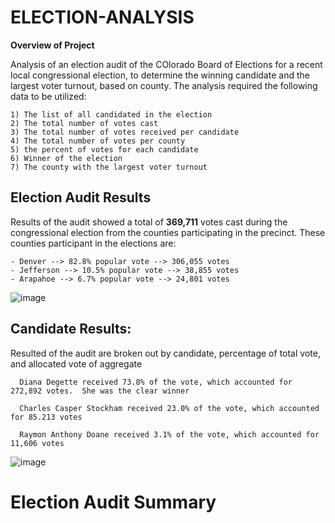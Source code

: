 # ELECTION-ANALYSIS
**Overview of Project**

  Analysis of an election audit of the COlorado Board of Elections for a recent 
  local congressional election, to determine the winning candidate and the largest voter turnout, 
  based on county. The analysis required the following data to be utilized:
    
    1) The list of all candidated in the election
    2) The total number of votes cast
    3) The total number of votes received per candidate
    4) The total number of votes per county
    5) the percent of votes for each candidate
    6) Winner of the election
    7) The county with the largest voter turnout
    
## Election Audit Results ##

  Results of the audit showed a total of **369,711** votes cast during the congressional election
  from the counties participating in the precinct.  These counties participant in the elections are:
  
    - Denver --> 82.8% popular vote --> 306,055 votes  
    - Jefferson --> 10.5% popular vote --> 38,855 votes
    - Arapahoe --> 6.7% popular vote --> 24,801 votes
    
![image](https://user-images.githubusercontent.com/8845050/166119356-d5bba035-41dd-4af3-80d9-9459a60d7b4f.png)

## Candidate Results: ##

  Resulted of the audit are broken out by candidate, percentage of total vote, and allocated vote of aggregate 
  
      Diana Degette received 73.8% of the vote, which accounted for 272,892 votes.  She was the clear winner
      
      Charles Casper Stockham received 23.0% of the vote, which accounted for 85.213 votes
      
      Raymon Anthony Doane received 3.1% of the vote, which accounted for 11,606 votes
    
    
![image](https://user-images.githubusercontent.com/8845050/166118874-f21f5745-7e36-4d93-a219-ae85d3fb3eb3.png)

# Election Audit Summary


    
    
